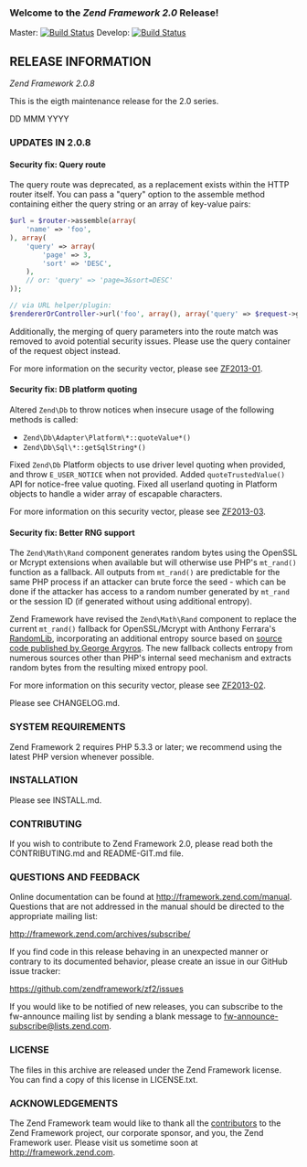 ### Welcome to the *Zend Framework 2.0* Release!

Master: [![Build Status](https://secure.travis-ci.org/zendframework/zf2.png?branch=master)](http://travis-ci.org/zendframework/zf2)
Develop: [![Build Status](https://secure.travis-ci.org/zendframework/zf2.png?branch=develop)](http://travis-ci.org/zendframework/zf2)

## RELEASE INFORMATION

*Zend Framework 2.0.8*

This is the eigth maintenance release for the 2.0 series.

DD MMM YYYY

### UPDATES IN 2.0.8

#### Security fix: Query route

The query route was deprecated, as a replacement exists within the HTTP router
itself. You can pass a "query" option to the assemble method containing either
the query string or an array of key-value pairs:

```php
$url = $router->assemble(array(
    'name' => 'foo',
), array(
    'query' => array(
        'page' => 3,
        'sort' => 'DESC',
    ), 
    // or: 'query' => 'page=3&sort=DESC'
));

// via URL helper/plugin:
$rendererOrController->url('foo', array(), array('query' => $request->getQuery()));
```

Additionally, the merging of query parameters into the route match was removed
to avoid potential security issues. Please use the query container of the
request object instead.

For more information on the security vector, please see
[ZF2013-01](http://framework.zend.com/security/ZF2013-01).

#### Security fix: DB platform quoting

Altered `Zend\Db` to throw notices when insecure usage of the following methods
is called: 

- `Zend\Db\Adapter\Platform\*::quoteValue*()`
- `Zend\Db\Sql\*::getSqlString*()`

Fixed `Zend\Db` Platform objects to use driver level quoting when provided, and
throw `E_USER_NOTICE` when not provided.  Added `quoteTrustedValue()` API for
notice-free value quoting.  Fixed all userland quoting in Platform objects to
handle a wider array of escapable characters.

For more information on this security vector, please see
[ZF2013-03](http://framework.zend.com/security/ZF2013-03).

#### Security fix: Better RNG support

The `Zend\Math\Rand` component generates random bytes using the OpenSSL
or Mcrypt extensions when available but will otherwise use PHP's
`mt_rand()` function as a fallback. All outputs from `mt_rand()` are
predictable for the same PHP process if an attacker can brute force
the seed - which can be done if the attacker has access to a random number
generated by `mt_rand` or the session ID (if generated without using additional
entropy). 

Zend Framework have revised the `Zend\Math\Rand` component to replace the
current `mt_rand()` fallback for OpenSSL/Mcrypt with Anthony Ferrara's
[RandomLib](https://github.com/ircmaxell/RandomLib), incorporating an additional
entropy source based on [source code published by George
Argyros](https://github.com/GeorgeArgyros/Secure-random-bytes-in-PHP). The new
fallback collects entropy from numerous sources other than PHP's internal seed
mechanism and extracts random bytes from the resulting mixed entropy pool.

For more information on this security vector, please see
[ZF2013-02](http://framework.zend.com/security/ZF2013-02).

Please see CHANGELOG.md.

### SYSTEM REQUIREMENTS

Zend Framework 2 requires PHP 5.3.3 or later; we recommend using the
latest PHP version whenever possible.

### INSTALLATION

Please see INSTALL.md.

### CONTRIBUTING

If you wish to contribute to Zend Framework 2.0, please read both the
CONTRIBUTING.md and README-GIT.md file.

### QUESTIONS AND FEEDBACK

Online documentation can be found at http://framework.zend.com/manual.
Questions that are not addressed in the manual should be directed to the
appropriate mailing list:

http://framework.zend.com/archives/subscribe/

If you find code in this release behaving in an unexpected manner or
contrary to its documented behavior, please create an issue in our GitHub
issue tracker:

https://github.com/zendframework/zf2/issues

If you would like to be notified of new releases, you can subscribe to
the fw-announce mailing list by sending a blank message to
<fw-announce-subscribe@lists.zend.com>.

### LICENSE

The files in this archive are released under the Zend Framework license.
You can find a copy of this license in LICENSE.txt.

### ACKNOWLEDGEMENTS

The Zend Framework team would like to thank all the [contributors](https://github.com/zendframework/zf2/contributors) to the Zend
Framework project, our corporate sponsor, and you, the Zend Framework user.
Please visit us sometime soon at http://framework.zend.com.
